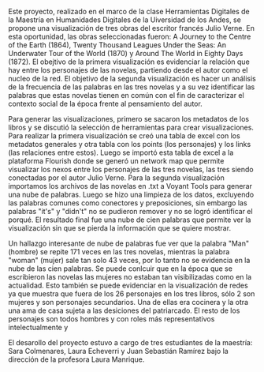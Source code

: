 Este proyecto, realizado en el marco de la clase Herramientas Digitales de la Maestría en Humanidades Digitales de la Uiversidad de los Andes, se propone una visualización de tres obras del escritor francés Julio Verne. En esta oportunidad, las obras seleccionadas fueron: A Journey to the Centre of the Earth (1864), Twenty Thousand Leagues Under the Seas: An Underwater Tour of the World (1870) y Around The World in Eighty Days (1872). El obejtivo de la primera visualización es evidenciar la relación que hay entre los personajes de las novelas, partiendo desde el autor como el nucleo de la red. El objetivo de la segunda visualización es hacer un análisis de la frecuencia de las palabras en las tres novelas y a su vez identificar las palabras que estas novelas tienen en común con el fin de caracterizar el contexto social de la época frente al pensamiento del autor.

Para generar las visualizaciones, primero se sacaron los metadatos de los libros y se discutió la selección de herramientas para crear visualizaciones. Para realizar la primera visualización se creó una tabla de excel con los metadatos generales y otra tabla con los points (los personajes) y los links (las relaciones entre estos). Luego se importó esta tabla de excel a la plataforma Flourish donde se generó un network map que permite visualizar los nexos entre los personajes de las tres novelas, las tres siendo conectadas por el autor Julio Verne. Para la segunda visualización importamos los archivos de las novelas en .txt a Voyant Tools para generar una nube de palabras. Luego se hizo una limpieza de los datos, excluyendo las palabras comunes como conectores y preposiciones, sin embargo las palabras "it's" y "didn't" no se pudieron remover y no se logró identificar el porqué. El resultado final fue una nube de cien palabras que permite ver la visualización sin que se pierda la información que se quiere mostrar.

Un hallazgo interesante de nube de palabras fue ver que la palabra "Man" (hombre) se repite 171 veces en las tres novelas, mientras la palabra "woman" (mujer) sale tan solo 43 veces, por lo tanto no se evidencia en la nube de las cien palabras. Se puede conlcuir que en la época que se escribieron las novelas las mujeres no estaban tan visibilizadas como en la actualidad. Esto también se puede evidenciar en la visualización de redes ya que muestra que fuera de los 26 personajes en los tres libros, sólo 2 son mujeres y son personajes secundarios. Una de ellas era cocinera y la otra una ama de casa sujeta a las desiciones del patriarcado. El resto de los personajes son todos hombres y con roles más representativos intelectualmente y

El desarollo del proyecto estuvo a cargo de tres estudiantes de la maestría: Sara Colmenares, Laura Echeverri y Juan Sebastián Ramírez bajo la dirección de la profesora Laura Manrique. 
